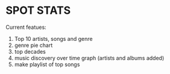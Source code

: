 # SPOT STATS

Current featues:
1. Top 10 artists, songs and genre
2. genre pie chart
3. top decades
4. music discovery over time graph (artists and albums added)
5. make playlist of top songs
